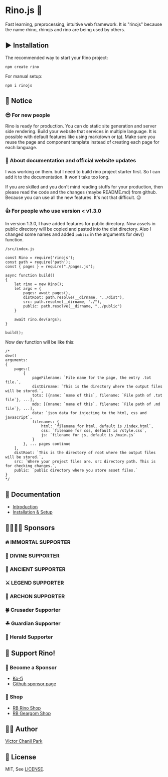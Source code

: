 # Rino.js 🦏

Fast learning, preprocessing, intuitive web framework. It is "rinojs" because the name rhino, rhinojs and rino are being used by others.

## ▶️ Installation
The recommended way to start your Rino project:
```
npm create rino
```
For manual setup:
```
npm i rinojs
```

## 📢 Notice

### 😎 For new people

Rino is ready for production. You can do static site generation and server side rendering. Build your website that services in multiple language. It is possible with default features like using markdown or [tot](https://github.com/opdev1004/totjs). Make sure you reuse the page and component template instead of creating each page for each language.

### 🤞 About documentation and official website updates

I was working on them. but I need to build rino project starter first. So I can add it to the documentation. It won't take too long.

If you are skilled and you don't mind reading stuffs for your production, then please read the code and the changes (maybe README.md) from github. Because you can use all the new features. It's not that difficult. 😉

### 👍 For people who use version < v1.3.0

In version 1.3.0, I have added features for public directory. Now assets in public directory will be copied and pasted into the dist directory. Also I changed some names and added `public` in the arguments for dev() function.

`/src/index.js`

```
const Rino = require('rinojs');
const path = require('path');
const { pages } = require("./pages.js");

async function build()
{
    let rino = new Rino();
    let args = {
        pages: await pages(),
        distRoot: path.resolve(__dirname, "../dist"),
        src: path.resolve(__dirname, "./"),
        public: path.resolve(__dirname, "../public")
    }

    await rino.dev(args);
}

build();
```

Now dev function will be like this:

```
/*
dev()
arguments:
{
    pages:[
        {
            pageFilename: `File name for the page, the entry .tot file.`,
            distDirname: `This is the directory where the output files will be stored.`,
            tots: [{name: `name of this`, filename: `File path of .tot file`}, ...],
            mds: [{nname: `name of this`, filename: `File path of .md file`}, ...],
            data: `json data for injecting to the html, css and javascript`,
            filenames: {
                html: `filename for html, default is /index.html`,
                css: `filename for css, default is /style.css`,
                js: `filename for js, default is /main.js`
            }
        }, ... pages continue
    ],
    distRoot: `This is the directory of root where the output files will be stored.`,
    src: `Where your project files are. src directory path. This is for checking changes.`,
    public: `public directory where you store asset files.`
}
*/
```

## 📖 Documentation

- [Introduction](https://rinojs.org/documents/introduction.html)
- [Installation & Setup](https://rinojs.org/documents/installation.html)

## 👨‍👩‍👧‍👦 **Sponsors**

### 🔥 **IMMORTAL SUPPORTER**

### 👼 **DIVINE SUPPORTER**

### 🎻 **ANCIENT SUPPORTER**

### ⚔ **LEGEND SUPPORTER**

### 🌲 **ARCHON SUPPORTER**

### 🍀 Crusader Supporter

### ☘ Guardian Supporter

### 🌱 Herald Supporter

## 💪 Support Rino!

### 👼 Become a Sponsor

- [Ko-fi](https://ko-fi.com/opdev1004)
- [Github sponsor page](https://github.com/sponsors/opdev1004)

### 🎁 Shop

- [RB Rino Shop](https://www.redbubble.com/shop/ap/149559711)
- [RB Geargom Shop](https://www.redbubble.com/people/Geargom/shop)

## 👨‍💻 Author

[Victor Chanil Park](https://github.com/opdev1004)

## 💯 License

MIT, See [LICENSE](./LICENSE).

